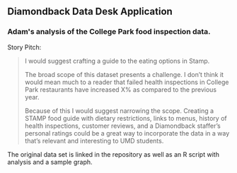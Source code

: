 ## Diamondback Data Desk Application

### Adam's analysis of the College Park food inspection data. 

Story Pitch:

> I would suggest crafting a guide to the eating options in Stamp. 
>
> The broad scope of this dataset presents a challenge. I don’t think it would mean much to a reader that failed health inspections in College Park restaurants have increased X% as compared to the previous year.
>
>Because of this I would suggest narrowing the scope. Creating a STAMP food guide with dietary restrictions, links to menus, history of health inspections, customer reviews, and a Diamondback staffer’s personal ratings could be a great way to incorporate the data in a way that’s relevant and interesting to UMD students.

The original data set is linked in the repository as well as an R script with analysis and a sample graph.
